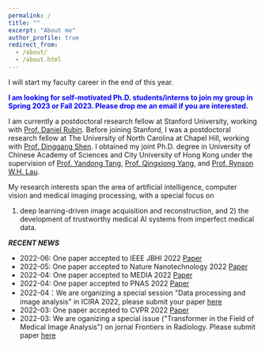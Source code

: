 ```yaml
---
permalink: /
title: ""
excerpt: "About me"
author_profile: true
redirect_from: 
  - /about/
  - /about.html
---
```

I will start my faculty career in the end of this year. 

<span style="color:blue;font-weight:bold;"> I am looking for self-motivated Ph.D. students/interns to join my group in Spring 2023 or Fall 2023. Please drop me an email if you are interested. </span>



I am currently a postdoctoral research fellow at Stanford University, working with [Prof. Daniel Rubin](https://rubinlab.stanford.edu/). Before joining
Stanford, I was a postdoctoral research fellow at The University of North Carolina at Chapel Hill, working with [Prof.
Dinggang Shen](http://idea.bme.shanghaitech.edu.cn). I obtained my joint Ph.D. degree in University of Chinese Academy of Sciences and City University of Hong
Kong under the supervision of [Prof. Yandong Tang](http://vision.sia.cn/our%20team/YandongTang-homepage/vision-YandongTang%28English%29.html), [Prof. Qingxiong Yang](https://scholar.google.com/citations?user=4WirkacAAAAJ&hl=zh-CN), and [Prof. Rynson W.H. Lau](https://www.cs.cityu.edu.hk/~rynson/). 

My research interests span the area of artificial intelligence, computer vision and medical imaging processing, with a special focus on
1) deep learning-driven image acquisition and reconstruction, and 2) the development of trustworthy medical AI systems
from imperfect medical data.

***RECENT NEWS***
* 2022-06: One paper accepted to IEEE JBHI 2022 [Paper](https://ieeexplore.ieee.org/abstract/document/9806163)
* 2022-05: One paper accepted to Nature Nanotechnology 2022 [Paper](https://www.nature.com/articles/s41565-022-01130-3)
* 2022-04: One paper accepted to MEDIA 2022 [Paper](https://arxiv.org/pdf/2106.13208.pdf)
* 2022-04: One paper accepted to PNAS 2022 [Paper](https://www.pnas.org/doi/abs/10.1073/pnas.2123111119)
* 2022-04：We are organizing a special session "Data processing and image analysis" in ICIRA 2022, please submit your paper [here](https://icira2022.org/paper-submission-2/)
* 2022-03: One paper accepted to CVPR 2022 [Paper](https://arxiv.org/pdf/2106.06047.pdf)
* 2022-03: We are oganizing a special issue ("Transformer in the Field of Medical Image Analysis") on jornal Frontiers in Radiology. Please submit paper [here](https://www.frontiersin.org/research-topics/33732/transformer-in-the-field-of-medical-image-analysis)

